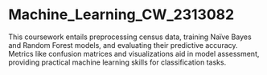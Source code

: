 # Machine_Learning_CW_2313082
 This coursework entails preprocessing census data, training Naïve Bayes and Random Forest models, and evaluating their predictive accuracy. Metrics like confusion matrices and visualizations aid in model assessment, providing practical machine learning skills for classification tasks.
